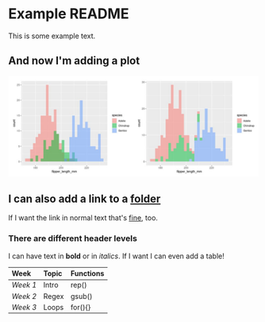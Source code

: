 # **Example README**


This is some example text.

## And now I'm adding a plot


![A histogram of penguins](./my_plots/histograms.png)


## I can also add a link to a [folder](./my_plots)

If I want the link in normal text that's [fine](./my_plots), too.

### There are different header levels

I can have text in **bold** or in *italics*. 
If I want I can even add a table!

|**Week**     |**Topic**  |**Functions**  |
|:------------|:----------|:--------------|
| *Week 1*    |Intro      |rep()          |
| *Week 2*    |Regex      |gsub()         |             
| *Week 3*    |Loops      |for(){}        |
